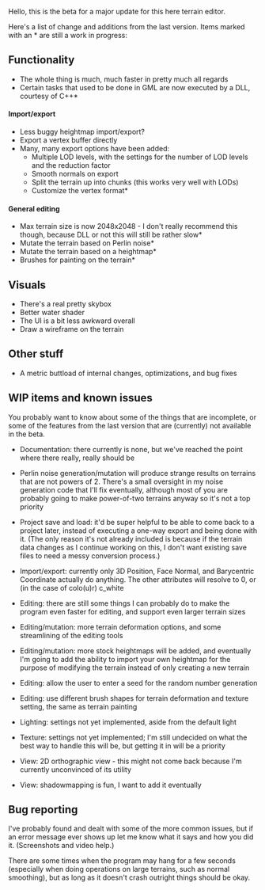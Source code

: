 Hello, this is the beta for a major update for this here terrain editor.

Here's a list of change and additions from the last version. Items marked with an * are still a work in progress:

## Functionality

 - The whole thing is much, much faster in pretty much all regards
 - Certain tasks that used to be done in GML are now executed by a DLL, courtesy of C++*

#### Import/export

 - Less buggy heightmap import/export?
 - Export a vertex buffer directly
 - Many, many export options have been added:
   - Multiple LOD levels, with the settings for the number of LOD levels and the reduction factor
   - Smooth normals on export
   - Split the terrain up into chunks (this works very well with LODs)
   - Customize the vertex format*

#### General editing

 - Max terrain size is now 2048x2048 - I don't really recommend this though, because DLL or not this will still be rather slow*
 - Mutate the terrain based on Perlin noise*
 - Mutate the terrain based on a heightmap*
 - Brushes for painting on the terrain*

## Visuals

 - There's a real pretty skybox
 - Better water shader
 - The UI is a bit less awkward overall
 - Draw a wireframe on the terrain

## Other stuff

 - A metric buttload of internal changes, optimizations, and bug fixes

## WIP items and known issues

You probably want to know about some of the things that are incomplete, or some of the features from the last version that are (currently) not available in the beta.

 - Documentation: there currently is none, but we've reached the point where there really, really should be

 - Perlin noise generation/mutation will produce strange results on terrains that are not powers of 2. There's a small oversight in my noise generation code that I'll fix eventually, although most of you are probably going to make power-of-two terrains anyway so it's not a top priority

 - Project save and load: it'd be super helpful to be able to come back to a project later, instead of executing a one-way export and being done with it. (The only reason it's not already included is because if the terrain data changes as I continue working on this, I don't want existing save files to need a messy conversion process.)
 - Import/export: currently only 3D Position, Face Normal, and  Barycentric Coordinate actually do anything. The other attributes will resolve to 0, or (in the case of colo(u)r) c_white
 - Editing: there are still some things I can probably do to make the program even faster for editing, and support even larger terrain sizes
 - Editing/mutation: more terrain deformation options, and some streamlining of the editing tools
 - Editing/mutation: more stock heightmaps will be added, and eventually I'm going to add the ability to import your own heightmap for the purpose of modifying the terrain instead of only creating a new terrain
 - Editing: allow the user to enter a seed for the random number generation
 - Editing: use different brush shapes for terrain deformation and texture setting, the same as terrain painting
 - Lighting: settings not yet implemented, aside from the default light
 - Texture: settings not yet implemented; I'm still undecided on what the best way to handle this will be, but getting it in will be a priority
 - View: 2D orthographic view - this might not come back because I'm currently unconvinced of its utility
 - View: shadowmapping is fun, I want to add it eventually

## Bug reporting

I've probably found and dealt with some of the more common issues, but if an error message ever shows up let me know what it says and how you did it. (Screenshots and video help.)

There are some times when the program may hang for a few seconds (especially when doing operations on large terrains, such as normal smoothing), but as long as it doesn't crash outright things should be okay.